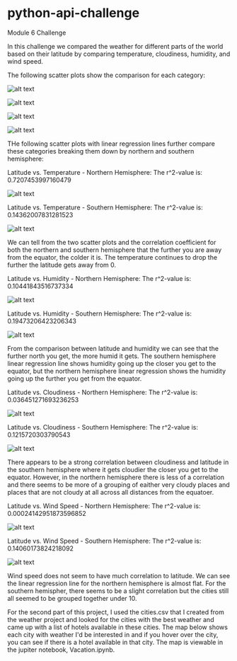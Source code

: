 # python-api-challenge
Module 6 Challenge

In this challenge we compared the weather for different parts of the world based on their latitude by comparing temperature, cloudiness, humidity, and wind speed. 

The following scatter plots show the comparison for each category:

![alt text](image-1.png)

![alt text](image-2.png)

![alt text](image-3.png)

![alt text](image-4.png)

THe following scatter plots with linear regression lines further compare these categories breaking them down by northern and southern hemisphere:

Latitude vs. Temperature - Northern Hemisphere:
The r^2-value is: 0.7207453997160479

![alt text](image-5.png)

Latitude vs. Temperature - Southern Hemisphere:
The r^2-value is: 0.14362007831281523

![alt text](image-7.png)

We can tell from the two scatter plots and the correlation coefficient for both the northern and southern hemisphere that the further you are away from the equator, the colder it is. The temperature continues to drop the further the latitude gets away from 0.

Latitude vs. Humidity - Northern Hemisphere:
The r^2-value is: 0.10441843516737334

![alt text](image-8.png)

Latitude vs. Humidity - Southern Hemisphere:
The r^2-value is: 0.19473206423206343

![alt text](image-9.png)

From the comparison between latitude and humidity we can see that the further north you get, the more humid it gets. The southern hemisphere linear regression line shows humidity going up the closer you get to the equator, but the northern hemisphere linear regression shows the humidity going up the further you get from the equator. 

Latitude vs. Cloudiness - Northern Hemisphere:
The r^2-value is: 0.036451271693236253

![alt text](image-10.png)

Latitude vs. Cloudiness - Southern Hemisphere:
The r^2-value is: 0.1215720303790543

![alt text](image-11.png)

There appears to be a strong correlation between cloudiness and latitude in the southern hemisphere where it gets cloudier the closer you get to the equator. However, in the northern hemisphere there is less of a correlation and there seems to be more of a grouping of eaither very cloudy places and places that are not cloudy at all across all distances from the equatoer.

Latitude vs. Wind Speed - Northern Hemisphere:
The r^2-value is: 0.00024142951873596852

![alt text](image-12.png)

Latitude vs. Wind Speed - Southern Hemisphere:
The r^2-value is: 0.14060173824218092

![alt text](image-13.png)

Wind speed does not seem to have much correlation to latitude. We can see the linear regression line for the northern hemisphere is almost flat. For the southern hemispher, there seems to be a slight correlation but the cities still all seemed to be grouped together under 10.

For the second part of this project, I used the cities.csv that I created from the weather project and looked for the cities with the best weather and came up with a list of hotels available in these cities. The map below shows each city with weather I'd be interested in and if you hover over the city, you can see if there is a hotel available in that city. The map is viewable in the jupiter notebook, Vacation.ipynb. 



